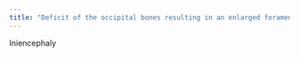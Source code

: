 ```yaml
---
title: "Deficit of the occipital bones resulting in an enlarged foramen magnum and jacked up spine = ______"
---
```

Iniencephaly

